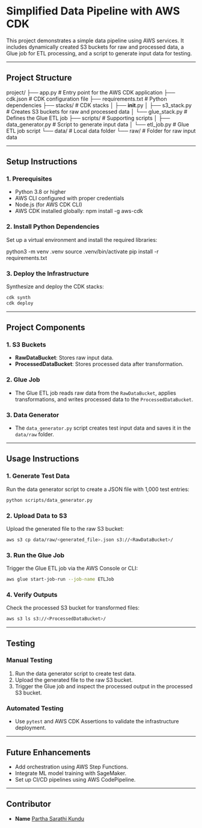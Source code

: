 # Simplified Data Pipeline with AWS CDK

This project demonstrates a simple data pipeline using AWS services. It includes dynamically created S3 buckets for raw and processed data, a Glue job for ETL processing, and a script to generate input data for testing.

---

## **Project Structure**

project/
├── app.py                 # Entry point for the AWS CDK application
├── cdk.json               # CDK configuration file
├── requirements.txt       # Python dependencies
├── stacks/                # CDK stacks
│   ├── __init__.py
│   ├── s3_stack.py        # Creates S3 buckets for raw and processed data
│   └── glue_stack.py      # Defines the Glue ETL job
├── scripts/               # Supporting scripts
│   ├── data_generator.py  # Script to generate input data
│   └── etl_job.py         # Glue ETL job script
└── data/                  # Local data folder
    └── raw/               # Folder for raw input data

---

## **Setup Instructions**

### **1. Prerequisites**
- Python 3.8 or higher
- AWS CLI configured with proper credentials
- Node.js (for AWS CDK CLI)
- AWS CDK installed globally:
  npm install -g aws-cdk

### **2. Install Python Dependencies**
Set up a virtual environment and install the required libraries:

python3 -m venv .venv
source .venv/bin/activate
pip install -r requirements.txt

### **3. Deploy the Infrastructure**
Synthesize and deploy the CDK stacks:
```bash
cdk synth
cdk deploy
```

---

## **Project Components**

### **1. S3 Buckets**
- **RawDataBucket**: Stores raw input data.
- **ProcessedDataBucket**: Stores processed data after transformation.

### **2. Glue Job**
- The Glue ETL job reads raw data from the `RawDataBucket`, applies transformations, and writes processed data to the `ProcessedDataBucket`.

### **3. Data Generator**
- The `data_generator.py` script creates test input data and saves it in the `data/raw` folder.

---

## **Usage Instructions**

### **1. Generate Test Data**
Run the data generator script to create a JSON file with 1,000 test entries:
```bash
python scripts/data_generator.py
```

### **2. Upload Data to S3**
Upload the generated file to the raw S3 bucket:
```bash
aws s3 cp data/raw/<generated_file>.json s3://<RawDataBucket>/
```

### **3. Run the Glue Job**
Trigger the Glue ETL job via the AWS Console or CLI:
```bash
aws glue start-job-run --job-name ETLJob
```

### **4. Verify Outputs**
Check the processed S3 bucket for transformed files:
```bash
aws s3 ls s3://<ProcessedDataBucket>/
```

---

## **Testing**

### **Manual Testing**
1. Run the data generator script to create test data.
2. Upload the generated file to the raw S3 bucket.
3. Trigger the Glue job and inspect the processed output in the processed S3 bucket.

### **Automated Testing**
- Use `pytest` and AWS CDK Assertions to validate the infrastructure deployment.

---

## **Future Enhancements**
- Add orchestration using AWS Step Functions.
- Integrate ML model training with SageMaker.
- Set up CI/CD pipelines using AWS CodePipeline.

---

## **Contributor**
- **Name** [Partha Sarathi Kundu](https://www.linkedin.com/in/partha-sarathi-kundu/recent-activity/articles/)

